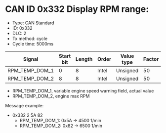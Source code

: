 # CAN ID 0x332 Display RPM range:
- Type: CAN Standard
- ID: 0x332
- DLC: 2
- Tx method: cycle
- Cycle time: 5000ms

|Signal|Start bit|Length|Order|Value type|Factor|Offset|Unit|
|------|---------|------|-----|----------|------|------|----|
|RPM_TEMP_DOM_1|0|8|Intel|Unsigned|50|0|1/min|
|RPM_TEMP_DOM_2|8|8|Intel|Unsigned|50|0|1/min|

- RPM_TEMP_DOM_1, variable engine speed warning field, actual value 
- RPM_TEMP_DOM_2, engine max RPM

Message example:
- 0x332 2 5A 82
    - RPM_TEMP_DOM_1: 0x5A -> 4500 1/min
    - RPM_TEMP_DOM_2: 0x82 -> 6500 1/min